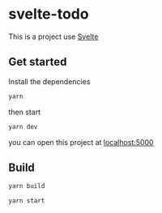 # svelte-todo

This is a project use [Svelte](https://svelte.dev)

## Get started

Install the dependencies

```bash
yarn
```

then start

```bash
yarn dev
```

you can open this project at [localhost:5000](http://localhost:5000)

## Build

```bash
yarn build
```

```bash
yarn start
```
